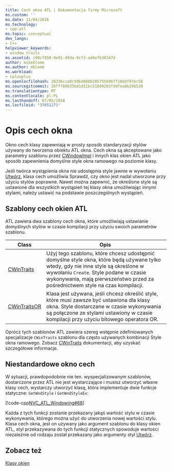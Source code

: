 ```yaml
---
title: Cech okna ATL | Dokumentacja firmy Microsoft
ms.custom: ''
ms.date: 11/04/2016
ms.technology:
- cpp-atl
ms.topic: conceptual
dev_langs:
- C++
helpviewer_keywords:
- window traits
ms.assetid: c90cf850-9e91-49da-9cf3-ad4efb30347d
author: mikeblome
ms.author: mblome
ms.workload:
- cplusplus
ms.openlocfilehash: 28336cca8c9dbd808b28575569b7f2bddf97ec58
ms.sourcegitcommit: 26fff80635bd1d51bc51899203fddfea8b29b530
ms.translationtype: MT
ms.contentlocale: pl-PL
ms.lasthandoff: 07/05/2018
ms.locfileid: "37851271"
---
```

# <a name="understanding-window-traits"></a>Opis cech okna
Okno cech klasy zapewniają w prosty sposób standaryzacji stylów używany do tworzenia obiektu ATL okna. Cech okna są akceptowane jako parametry szablonu przez [CWindowImpl](../atl/reference/cwindowimpl-class.md) i innych klas okien ATL jako sposób zapewnienia domyślne style okna ramowego na poziomie klasy.  
  
 Jeśli twórca wystąpienia okna nie udostępnia style jawnie w wywołaniu [Utwórz](../atl/reference/cwindowimpl-class.md#create), klasa cech umożliwia Sprawdź, czy okno jest nadal utworzone przy użyciu stylów poprawne. Nawet można zapewnić, że określone style są ustawione dla wszystkich wystąpień tej klasy okna umożliwiając innymi stylami, należy ustawić na podstawie poszczególnych wystąpień.  
  
## <a name="atl-window-traits-templates"></a>Szablony cech okien ATL  
 ATL zawiera dwa szablony cech okna, które umożliwiają ustawianie domyślnych stylów w czasie kompilacji przy użyciu swoich parametrów szablonu.  
  
|Class|Opis|  
|-----------|-----------------|  
|[CWinTraits](../atl/reference/cwintraits-class.md)|Użyj tego szablonu, które chcesz udostępnić domyślne style okna, które będą używane tylko wtedy, gdy nie inne style są określone w wywołaniu `Create`. Style podane w czasie wykonywania, mają pierwszeństwo przed za pośrednictwem style na czas kompilacji.|  
|[CWinTraitsOR](../atl/reference/cwintraitsor-class.md)|Klasa jest używana, jeśli chcesz określić style, które musi zawsze być ustawiona dla klasy okna. Style dostarczane w czasie wykonywania są połączone ze stylami ustawiony w czasie kompilacji przy użyciu bitowego operatora OR.|  
  
 Oprócz tych szablonów ATL zawiera szereg wstępnie zdefiniowanych specjalizacje `CWinTraits` szablonu dla często używanych kombinacji Style okna ramowego. Zobacz [CWinTraits](../atl/reference/cwintraits-class.md) dokumentacji, aby uzyskać szczegółowe informacje.  
  
## <a name="custom-window-traits"></a>Niestandardowe okno cech  
 W sytuacji, prawdopodobnie nie ten. wyspecjalizowanym szablonów, dostarczone przez ATL nie jest wystarczające i musisz utworzyć własne klasy cech, wystarczy utworzyć klasę, która implementuje dwie funkcje statyczne: `GetWndStyle` i `GetWndStyleEx`:  
  
 [!code-cpp[NVC_ATL_Windowing#68](../atl/codesnippet/cpp/understanding-window-traits_1.h)]  
  
 Każda z tych funkcji zostanie przekazany jakąś wartość stylu w czasie wykonywania, którego można użyć do utworzenia nowej wartości stylu. Klasa cech okna, jest on używany jako argument szablonu do klasy okien ATL, styl przekazywana do tych funkcji statycznych spowoduje wartości niezależnie od rodzaju został przekazany jako argumenty styl [Utwórz](../atl/reference/cwindowimpl-class.md#create).  
  
## <a name="see-also"></a>Zobacz też  
 [Klasy okien](../atl/atl-window-classes.md)

